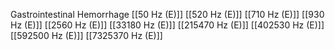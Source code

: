 Gastrointestinal Hemorrhage
[[50 Hz (E)]]
[[520 Hz (E)]]
[[710 Hz (E)]]
[[930 Hz (E)]]
[[2560 Hz (E)]]
[[33180 Hz (E)]]
[[215470 Hz (E)]]
[[402530 Hz (E)]]
[[592500 Hz (E)]]
[[7325370 Hz (E)]]